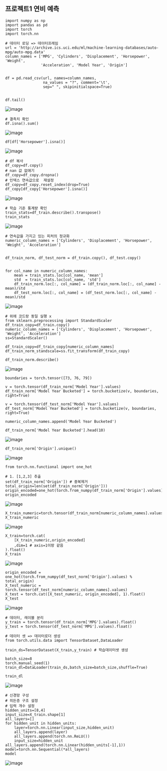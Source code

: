 ## 프로젝트1 연비 예측

```
import numpy as np
import pandas as pd
import torch
import torch.nn
```
```
# 데이터 로딩 => 데이터프레임
url = 'http://archive.ics.uci.edu/ml/machine-learning-databases/auto-mpg/auto-mpg.data'
column_names = ['MPG', 'Cylinders', 'Displacement', 'Horsepower', 'Weight',
                'Acceleration', 'Model Year', 'Origin']


df = pd.read_csv(url, names=column_names,
                 na_values = "?", comment='\t',
                 sep=" ", skipinitialspace=True)


df.tail()
```
![image](https://github.com/user-attachments/assets/2cced893-2dda-4fbb-a1fc-8794180a8a6c)

```
# 결측치 확인
df.isna().sum()
```
![image](https://github.com/user-attachments/assets/60f49b10-dc34-4711-8d44-0aeb0eed6727)

```
df[df['Horsepower'].isna()]
```
![image](https://github.com/user-attachments/assets/6457233a-470a-4d0a-b4ae-d449f7267df3)

```
# df 복사
df_copy=df.copy()
# nan 값 없애기
df_copy=df_copy.dropna()
# 인덱스 연속값으로  재설정
df_copy=df_copy.reset_index(drop=True)
df_copy[df_copy['Horsepower'].isna()]
```
![image](https://github.com/user-attachments/assets/d374edd4-6bf7-47ab-aa88-c282e3e60258)

```
# 학습 기준 통계량 확인
train_stats=df_train.describe().transpose()
train_stats
```
![image](https://github.com/user-attachments/assets/b795fbe8-8995-4ade-8714-114a0289b99c)

```
# 연속값을 가지고 있는 피처의 정규화
numeric_column_names = ['Cylinders', 'Displacement', 'Horsepower', 'Weight', 'Acceleration']


df_train_norm, df_test_norm = df_train.copy(), df_test.copy()


for col_name in numeric_column_names:
    mean = train_stats.loc[col_name, 'mean']
    std  = train_stats.loc[col_name, 'std']
    df_train_norm.loc[:, col_name] = (df_train_norm.loc[:, col_name] - mean)/std
    df_test_norm.loc[:, col_name] = (df_test_norm.loc[:, col_name] - mean)/std
```
![image](https://github.com/user-attachments/assets/68a34ab7-9a0c-4c63-8efd-68983f67f61e)

```
# 위에 코드랑 동일 실행 x
from sklearn.preprocessing import StandardScaler
df_train_copy=df_train.copy()
numeric_column_names = ['Cylinders', 'Displacement', 'Horsepower', 'Weight', 'Acceleration']
ss=StandardScaler()

df_train_copy=df_train_copy[numeric_column_names]
df_train_norm_standscale=ss.fit_transform(df_train_copy)
```
```
df_train_norm.describe()
```
![image](https://github.com/user-attachments/assets/d6ba5795-9bd6-477a-b456-33d36953add1)

```
boundaries = torch.tensor([73, 76, 79])

v = torch.tensor(df_train_norm['Model Year'].values)
df_train_norm['Model Year Bucketed'] = torch.bucketize(v, boundaries, right=True)

v = torch.tensor(df_test_norm['Model Year'].values)
df_test_norm['Model Year Bucketed'] = torch.bucketize(v, boundaries, right=True)

numeric_column_names.append('Model Year Bucketed')
```
```
df_train_norm['Model Year Bucketed'].head(10)
```
![image](https://github.com/user-attachments/assets/0aa40b5b-dcce-4345-a729-a14af01e6a8a)

```
df_train_norm['Origin'].unique()
```
![image](https://github.com/user-attachments/assets/4c1e7af6-05a2-488f-a174-042d5540a806)

```
from torch.nn.functional import one_hot

# 1. [1,2,3] 추출
set(df_train_norm['Origin']) # 중복제거
total_origin=len(set(df_train_norm['Origin']))
origin_encoded=one_hot(torch.from_numpy(df_train_norm['Origin'].values)%total_origin)
origin_encoded
```
![image](https://github.com/user-attachments/assets/6fb820dd-6601-47fa-931f-07ddc696af42)

```
X_train_numeric=torch.tensor(df_train_norm[numeric_column_names].values)
X_train_numeric
```
![image](https://github.com/user-attachments/assets/b701a915-6c5c-4e6b-9e6e-a5c901a8aed1)

```
X_train=torch.cat(
    [X_train_numeric,origin_encoded]
    ,dim=1 # axis=1이랑 같음
).float()
X_train
```
![image](https://github.com/user-attachments/assets/383e0c4f-a2a3-403a-b865-bec43caa68c4)

```
origin_encoded = one_hot(torch.from_numpy(df_test_norm['Origin'].values) % total_origin)
X_test_numeric = torch.tensor(df_test_norm[numeric_column_names].values)
X_test = torch.cat([X_test_numeric, origin_encoded], 1).float()
X_test
```
![image](https://github.com/user-attachments/assets/2b35c46d-3dc7-427c-a8ae-71e23794c44a)

```
# 데이터, 레이블 분리
y_train = torch.tensor(df_train_norm['MPG'].values).float()
y_test = torch.tensor(df_test_norm['MPG'].values).float()
```
```
# 데이터 셋 => 데이터로더 생성
from torch.utils.data import TensorDataset,DataLoader

train_ds=TensorDataset(X_train,y_train) # 학습데이터셋 생성

batch_size=8
torch.manual_seed(1)
train_dl=DataLoader(train_ds,batch_size=batch_size,shuffle=True)

train_dl
```
![image](https://github.com/user-attachments/assets/a4e35ae2-d622-4d37-924b-4794f3436731)

```
# 신경망 구성
# 히든층 구조 설정
# 입력 개수 설정
hidden_units=[8,4]
input_size=X_train.shape[1]
all_layers=[]
for hidden_unit in hidden_units:
    layer=torch.nn.Linear(input_size,hidden_unit)
    all_layers.append(layer)
    all_layers.append(torch.nn.ReLU())
    input_size=hidden_unit
all_layers.append(torch.nn.Linear(hidden_units[-1],1))
model=torch.nn.Sequential(*all_layers)
model
```
![image](https://github.com/user-attachments/assets/319ea33e-bc20-40a0-b3aa-8299755d3116)
